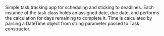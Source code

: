 Simple task tracking app for scheduling and sticking to deadlines. Each instance of the task class holds an assigned date, due date, and performs the calculation for days remaining to complete it. Time is calculated by parsing a DateTime object from string parameter passed to Task constructor.
